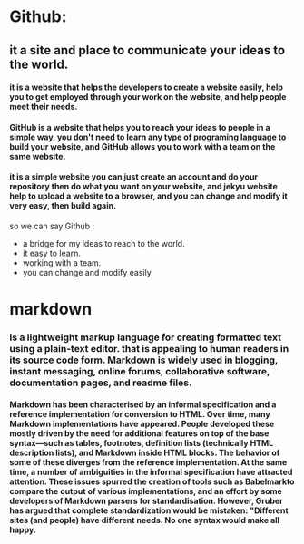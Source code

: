 # Github:
## it a site and place to communicate your ideas to the world.
#### it is a website that helps the developers to create a website easily, help you to get employed through your work on the website, and help people meet their needs.
#### GitHub is a website that helps you to reach your ideas to people in a simple way, you don't need to learn any type of programing language to build your website, and GitHub allows you to work with a team on the same website.
#### it is a simple website you can just create an account and do your repository then do what you want on your website, and jekyu website help to upload a website to a browser, and you can change and modify it very easy, then build again.
so we can say Github :

* a bridge for my ideas to reach to the world.
* it easy to learn.
* working with a team. 
* you can change and modify easily.
 
# markdown

###  is a lightweight markup language for creating formatted text using a plain-text editor. that is appealing to human readers in its source code form. Markdown is widely used in blogging, instant messaging, online forums, collaborative software, documentation pages, and readme files.


#### Markdown has been characterised by an informal specification and a reference implementation for conversion to HTML. Over time, many Markdown implementations have appeared. People developed these mostly driven by the need for additional features on top of the base syntax—such as tables, footnotes, definition lists (technically HTML description lists), and Markdown inside HTML blocks. The behavior of some of these diverges from the reference implementation. At the same time, a number of ambiguities in the informal specification have attracted attention. These issues spurred the creation of tools such as Babelmarkto compare the output of various implementations, and an effort by some developers of Markdown parsers for standardisation. However, Gruber has argued that complete standardization would be mistaken: "Different sites (and people) have different needs. No one syntax would make all happy.